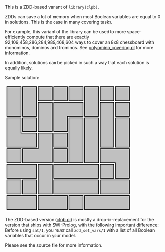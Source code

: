 
This is a ZDD-based variant of `library(clpb)`.

ZDDs can save a lot of memory when most Boolean variables are equal
to&nbsp;0 in solutions. This is the case in many covering tasks.

For example, this variant of the library can be used to more
space-efficiently compute that there are exactly
92,109,458,286,284,989,468,604&nbsp;ways to cover an 8x8 chessboard
with monominos, dominos and trominos. See
[polyomino_covering.pl](polyomino_covering.pl) for more information.

In addition, solutions can be picked in such a way that each solution
is equally likely.

Sample solution:

![Polyomino covering](polyomino_covering.png)

The ZDD-based version ([clpb.pl](clpb.pl)) is mostly a
drop-in-replacement for the version that ships with SWI-Prolog, with
the following important difference: Before using `sat/1`, you *must*
call `zdd_set_vars/1` with a list of all Boolean variables that occur
in your model.

Please see the source file for more information.
